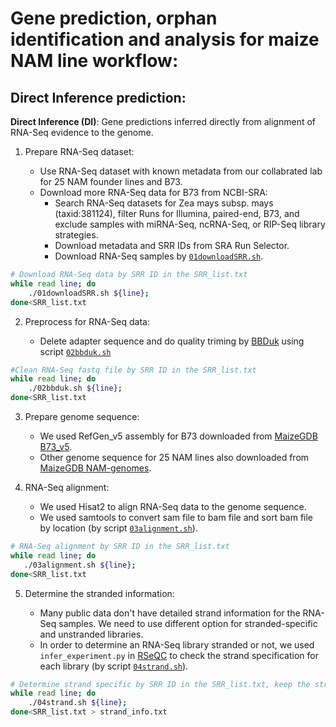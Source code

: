 # Gene prediction, orphan identification and analysis for maize NAM line workflow:

## Direct Inference prediction:

**Direct Inference (DI)**: Gene predictions inferred directly from alignment of RNA-Seq evidence to the genome.

1. Prepare RNA-Seq dataset:

    - Use RNA-Seq dataset with known metadata from our collabrated lab for 25 NAM founder lines and B73.
    - Download more RNA-Seq data for B73 from NCBI-SRA:
        - Search RNA-Seq datasets for Zea mays subsp. mays (taxid:381124), filter Runs for Illumina, paired-end, B73, and exclude samples with miRNA-Seq, ncRNA-Seq, or RIP-Seq library strategies.
        - Download metadata and SRR IDs from SRA Run Selector.
        - Download RNA-Seq samples by [`01downloadSRR.sh`](scripts/01downloadSRR.sh).
        
```bash
# Download RNA-Seq data by SRR ID in the SRR_list.txt
while read line; do
    ./01downloadSRR.sh ${line};
done<SRR_list.txt
```

2. Preprocess for RNA-Seq data:

    - Delete adapter sequence and do quality triming by [BBDuk](https://jgi.doe.gov/data-and-tools/bbtools/bb-tools-user-guide/bbduk-guide/) using script [`02bbduk.sh`](scripts/02bbduk.sh)
    
```bash
#Clean RNA-Seq fastq file by SRR ID in the SRR_list.txt
while read line; do
    ./02bbduk.sh ${line};
done<SRR_list.txt
```

3. Prepare genome sequence:

    - We used RefGen_v5 assembly for B73 downloaded from [MaizeGDB B73_v5](https://download.maizegdb.org/Zm-B73-REFERENCE-NAM-5.0/Zm-B73-REFERENCE-NAM-5.0.fa.gz). 
    - Other genome sequence for 25 NAM lines also downloaded from [MaizeGDB NAM-genomes](https://www.maizegdb.org/NAM_project).
    
4. RNA-Seq alignment:
    - We used Hisat2 to align RNA-Seq data to the genome sequence.
    - We used samtools to convert sam file to bam file and sort bam file by location (by script [`03alignment.sh`](scripts/03alignment.sh)).
    
 ```bash
 # RNA-Seq alignment by SRR ID in the SRR_list.txt
while read line; do
    ./03alignment.sh ${line};
done<SRR_list.txt
 ```
 
 5. Determine the stranded information:
 
    - Many public data don't have detailed strand information for the RNA-Seq samples. We need to use different option for stranded-specific and unstranded libraries.
    - In order to determine an RNA-Seq library stranded or not, we used `infer_experiment.py` in [RSeQC](http://rseqc.sourceforge.net/#infer-experiment-py) to check the strand specification for each library (by script [`04strand.sh`](scripts/04strand.sh)).
    
```bash
# Determine strand specific by SRR ID in the SRR_list.txt, keep the strand information in the strand_info.txt.
while read line; do
    ./04strand.sh ${line};
done<SRR_list.txt > strand_info.txt

```
    
    
